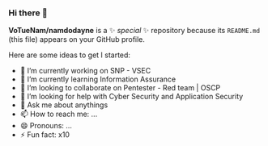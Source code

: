 ### Hi there 👋

**VoTueNam/namdodayne** is a ✨ _special_ ✨ repository because its `README.md` (this file) appears on your GitHub profile.

Here are some ideas to get I started:

- 🔭 I’m currently working on SNP - VSEC
- 🌱 I’m currently learning Information Assurance
- 👯 I’m looking to collaborate on Pentester - Red team | OSCP
- 🤔 I’m looking for help with Cyber Security and Application Security
- 💬 Ask me about anythings
- 📫 How to reach me: ...
- 😄 Pronouns: ...
- ⚡ Fun fact: x10


